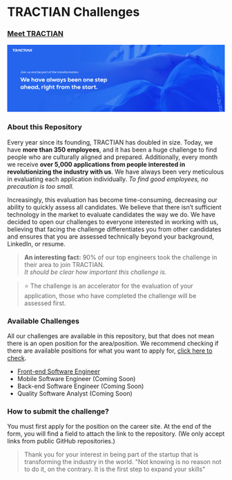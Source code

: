 # TRACTIAN Challenges
### [Meet TRACTIAN](https://tractian.com/en/about)
![image](./assets/header.jpg)

### About this Repository
Every year since its founding, TRACTIAN has doubled in size. Today, we have **more than 350 employees**, and it has been a huge challenge to find people who are culturally aligned and prepared. Additionally, every month we receive **over 5,000 applications from people interested in revolutionizing the industry with us**. We have always been very meticulous in evaluating each application individually. *To find good employees, no precaution is too small.*

Increasingly, this evaluation has become time-consuming, decreasing our ability to quickly assess all candidates. We believe that there isn’t sufficient technology in the market to evaluate candidates the way we do. We have decided to open our challenges to everyone interested in working with us, believing that facing the challenge differentiates you from other candidates and ensures that you are assessed technically beyond your background, LinkedIn, or resume.

> **An interesting fact:** 90% of our top engineers took the challenge in their area to join TRACTIAN. <br>*It should be clear how important this challenge is.*

> :star: The challenge is an accelerator for the evaluation of your application, those who have completed the challenge will be assessed first.

### Available Challenges
All our challenges are available in this repository, but that does not mean there is an open position for the area/position. We recommend checking if there are available positions for what you want to apply for, [click here to check](https://tractian.com/en/careers).

- [Front-end Software Engineer](./front-end/README.md)
- Mobile Software Engineer (Coming Soon)
- Back-end Software Engineer (Coming Soon)
- Quality Software Analyst (Coming Soon)

### How to submit the challenge?
You must first apply for the position on the career site. At the end of the form, you will find a field to attach the link to the repository. (We only accept links from public GitHub repositories.)


> Thank you for your interest in being part of the startup that is transforming the industry in the world.
> "Not knowing is no reason not to do it, on the contrary. It is the first step to expand your skills"